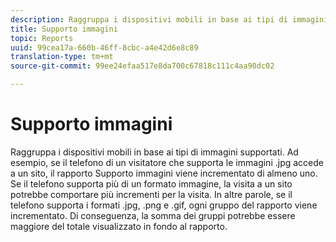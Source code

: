 ```yaml
---
description: Raggruppa i dispositivi mobili in base ai tipi di immagini supportati. Ad esempio, se il telefono di un visitatore che supporta le immagini .jpg accede a un sito, il rapporto Supporto immagini viene incrementato di almeno uno. Se il telefono supporta più di un formato immagine, la visita a un sito potrebbe comportare più incrementi per la visita. In altre parole, se il telefono supporta i formati .jpg, .png e .gif, ogni gruppo del rapporto viene incrementato. Di conseguenza, la somma dei gruppi potrebbe essere maggiore del totale visualizzato in fondo al rapporto.
title: Supporto immagini
topic: Reports
uuid: 99cea17a-660b-46ff-8cbc-a4e42d6e8c89
translation-type: tm+mt
source-git-commit: 99ee24efaa517e8da700c67818c111c4aa90dc02

---
```



# Supporto immagini

Raggruppa i dispositivi mobili in base ai tipi di immagini supportati. Ad esempio, se il telefono di un visitatore che supporta le immagini .jpg accede a un sito, il rapporto Supporto immagini viene incrementato di almeno uno. Se il telefono supporta più di un formato immagine, la visita a un sito potrebbe comportare più incrementi per la visita. In altre parole, se il telefono supporta i formati .jpg, .png e .gif, ogni gruppo del rapporto viene incrementato. Di conseguenza, la somma dei gruppi potrebbe essere maggiore del totale visualizzato in fondo al rapporto.

